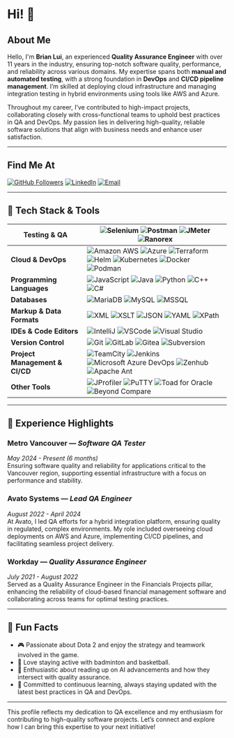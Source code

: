 # Hi! 👋

## About Me

Hello, I'm **Brian Lui**, an experienced **Quality Assurance Engineer** with over 11 years in the industry, ensuring top-notch software quality, performance, and reliability across various domains. My expertise spans both **manual and automated testing**, with a strong foundation in **DevOps** and **CI/CD pipeline management**. I’m skilled at deploying cloud infrastructure and managing integration testing in hybrid environments using tools like AWS and Azure.

Throughout my career, I’ve contributed to high-impact projects, collaborating closely with cross-functional teams to uphold best practices in QA and DevOps. My passion lies in delivering high-quality, reliable software solutions that align with business needs and enhance user satisfaction.

---

## Find Me At

[![GitHub Followers](https://img.shields.io/github/followers/blui?style=flat-square&logo=github&labelColor=black&color=blue)](https://www.github.com/in/blui/)
[![LinkedIn](https://img.shields.io/badge/-LinkedIn-black?labelColor=black&logo=linkedin&logoColor=white&style=flat-square)](https://www.linkedin.com/in/blui912/)
[![Email](https://img.shields.io/badge/-bcllui912@gmail.com-black?labelColor=black&logo=gmail&logoColor=white&style=flat-square)](mailto:bcllui912@gmail.com)

---

## 🔧 Tech Stack & Tools

| **Testing & QA**            | ![Selenium](https://img.shields.io/badge/-Selenium-000?style=flat-square&logo=selenium&logoColor=white) ![Postman](https://img.shields.io/badge/-Postman-000?style=flat-square&logo=postman&logoColor=white) ![JMeter](https://img.shields.io/badge/-JMeter-000?style=flat-square&logo=apachejmeter&logoColor=white) ![Ranorex](https://img.shields.io/badge/-Ranorex-000?style=flat-square&logoColor=white) |
|-----------------------------|--------------------------------------------------------------------------------------------------------------------------------------------------------------------------------------------------------------------------------------------------------------------------------------------------------------------------------------------------------------------------------------------------------------------------------------------------------------------------------------------------|
| **Cloud & DevOps**          | ![Amazon AWS](https://img.shields.io/badge/-AWS-000?style=flat-square&logo=amazonaws&logoColor=white) ![Azure](https://img.shields.io/badge/-Azure-000?style=flat-square&logo=microsoftazure&logoColor=white) ![Terraform](https://img.shields.io/badge/-Terraform-000?style=flat-square&logo=terraform&logoColor=white) ![Helm](https://img.shields.io/badge/-Helm-000?style=flat-square&logo=helm&logoColor=white) ![Kubernetes](https://img.shields.io/badge/-Kubernetes-000?style=flat-square&logo=kubernetes&logoColor=white) ![Docker](https://img.shields.io/badge/-Docker-000?style=flat-square&logo=docker&logoColor=white) ![Podman](https://img.shields.io/badge/-Podman-000?style=flat-square&logo=podman&logoColor=white) |
| **Programming Languages**   | ![JavaScript](https://img.shields.io/badge/-JavaScript-000?style=flat-square&logo=javascript&logoColor=white) ![Java](https://img.shields.io/badge/-Java-000?style=flat-square&logo=openjdk&logoColor=white) ![Python](https://img.shields.io/badge/-Python-000?style=flat-square&logo=python&logoColor=white) ![C++](https://img.shields.io/badge/-C++-000?style=flat-square&logo=cplusplus&logoColor=white) ![C#](https://img.shields.io/badge/-C%23-000?style=flat-square&logo=csharp&logoColor=white) |
| **Databases**               | ![MariaDB](https://img.shields.io/badge/-MariaDB-000?style=flat-square&logo=mariadb&logoColor=white) ![MySQL](https://img.shields.io/badge/-MySQL-000?style=flat-square&logo=mysql&logoColor=white) ![MSSQL](https://img.shields.io/badge/-MSSQL-000?style=flat-square&logo=microsoftsqlserver&logoColor=white)                                                                                                                 |
| **Markup & Data Formats**   | ![XML](https://img.shields.io/badge/-XML-000?style=flat-square&logo=xml&logoColor=white) ![XSLT](https://img.shields.io/badge/-XSLT-000?style=flat-square&logo=xml&logoColor=white) ![JSON](https://img.shields.io/badge/-JSON-000?style=flat-square&logo=json&logoColor=white) ![YAML](https://img.shields.io/badge/-YAML-000?style=flat-square&logo=yaml&logoColor=white) ![XPath](https://img.shields.io/badge/-XPath-000?style=flat-square&logoColor=white) |
| **IDEs & Code Editors**     | ![IntelliJ](https://img.shields.io/badge/-IntelliJ%20IDEA-000?style=flat-square&logo=intellijidea&logoColor=white) ![VSCode](https://img.shields.io/badge/-VSCode-000?style=flat-square&logo=visualstudiocode&logoColor=white) ![Visual Studio](https://img.shields.io/badge/-Visual%20Studio-000?style=flat-square&logo=visualstudio&logoColor=white)                                                                                                                                                                                        |
| **Version Control**         | ![Git](https://img.shields.io/badge/-Git-000?style=flat-square&logo=git&logoColor=white) ![GitLab](https://img.shields.io/badge/-GitLab-000?style=flat-square&logo=gitlab&logoColor=white) ![Gitea](https://img.shields.io/badge/-Gitea-000?style=flat-square&logo=gitea&logoColor=white) ![Subversion](https://img.shields.io/badge/-Subversion-000?style=flat-square&logo=subversion&logoColor=white)     |
| **Project Management & CI/CD**| ![TeamCity](https://img.shields.io/badge/-TeamCity-000?style=flat-square&logo=teamcity&logoColor=white) ![Jenkins](https://img.shields.io/badge/-Jenkins-000?style=flat-square&logo=jenkins&logoColor=white) ![Microsoft Azure DevOps](https://img.shields.io/badge/-Azure%20DevOps-000?style=flat-square&logo=azuredevops&logoColor=white) ![Zenhub](https://img.shields.io/badge/-Zenhub-000?style=flat-square&logo=zenhub&logoColor=white) ![Apache Ant](https://img.shields.io/badge/-Apache%20Ant-000?style=flat-square&logo=apacheant&logoColor=white) |
| **Other Tools**             | ![JProfiler](https://img.shields.io/badge/-JProfiler-000?style=flat-square&logoColor=white) ![PuTTY](https://img.shields.io/badge/-PuTTY-000?style=flat-square&logo=putty&logoColor=white) ![Toad for Oracle](https://img.shields.io/badge/-Toad%20for%20Oracle-000?style=flat-square&logoColor=white) ![Beyond Compare](https://img.shields.io/badge/-Beyond%20Compare-000?style=flat-square&logoColor=white) |

---

## 💼 Experience Highlights

### **Metro Vancouver** — *Software QA Tester*  
*May 2024 - Present (6 months)*  
Ensuring software quality and reliability for applications critical to the Vancouver region, supporting essential infrastructure with a focus on performance and stability.

### **Avato Systems** — *Lead QA Engineer*  
*August 2022 - April 2024*  
At Avato, I led QA efforts for a hybrid integration platform, ensuring quality in regulated, complex environments. My role included overseeing cloud deployments on AWS and Azure, implementing CI/CD pipelines, and facilitating seamless project delivery.

### **Workday** — *Quality Assurance Engineer*  
*July 2021 - August 2022*  
Served as a Quality Assurance Engineer in the Financials Projects pillar, enhancing the reliability of cloud-based financial management software and collaborating across teams for optimal testing practices.

---

## 📖 Fun Facts

- 🎮 Passionate about Dota 2 and enjoy the strategy and teamwork involved in the game.
- 🏸 Love staying active with badminton and basketball.
- 🤖 Enthusiastic about reading up on AI advancements and how they intersect with quality assurance.
- 📘 Committed to continuous learning, always staying updated with the latest best practices in QA and DevOps.

---

This profile reflects my dedication to QA excellence and my enthusiasm for contributing to high-quality software projects. Let’s connect and explore how I can bring this expertise to your next initiative!
